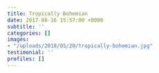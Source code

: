 ```yaml
---
title: Tropically Bohemian
date: 2017-08-16 15:57:00 +0000
subtitle: ''
categories: []
images:
- "/uploads/2018/05/20/tropically-bohemian.jpg"
testimonial: ''
profiles: []
---
```


